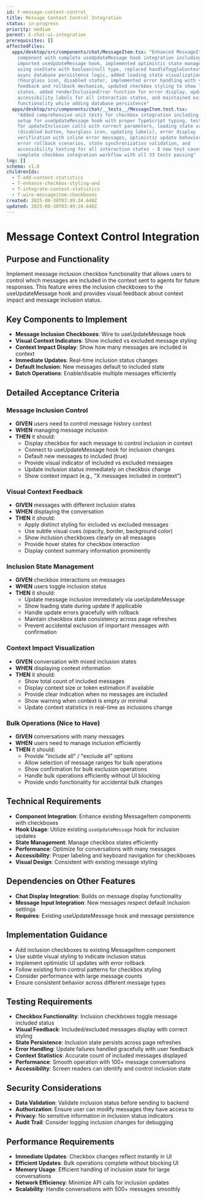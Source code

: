 ```yaml
---
id: F-message-context-control
title: Message Context Control Integration
status: in-progress
priority: medium
parent: E-chat-ui-integration
prerequisites: []
affectedFiles:
  apps/desktop/src/components/chat/MessageItem.tsx: "Enhanced MessageItem
    component with complete useUpdateMessage hook integration including:
    imported useUpdateMessage hook, implemented optimistic state management
    using useState with boolean|null type, replaced handleToggleContext with
    async database persistence logic, added loading state visualization
    (hourglass icon, disabled state), implemented error handling with visual
    feedback and rollback mechanism, updated checkbox styling to show loading
    states, added renderInclusionError function for error display, updated
    accessibility labels for all interaction states, and maintained existing
    functionality while adding database persistence"
  apps/desktop/src/components/chat/__tests__/MessageItem.test.tsx:
    "Added comprehensive unit tests for checkbox integration including: mock
    setup for useUpdateMessage hook with proper TypeScript typing, test cases
    for updateInclusion calls with correct parameters, loading state validation
    (disabled button, hourglass icon, updating labels), error display
    verification with inline error messages, optimistic update behavior testing,
    error rollback scenarios, state synchronization validation, and
    accessibility testing for all interaction states - 8 new test cases covering
    complete checkbox integration workflow with all 33 tests passing"
log: []
schema: v1.0
childrenIds:
  - T-add-context-statistics
  - T-enhance-checkbox-styling-and
  - T-integrate-context-statistics
  - T-wire-messageitem-checkboxes
created: 2025-08-30T03:49:24.640Z
updated: 2025-08-30T03:49:24.640Z
---
```


# Message Context Control Integration

## Purpose and Functionality

Implement message inclusion checkbox functionality that allows users to control which messages are included in the context sent to agents for future responses. This feature wires the inclusion checkboxes to the useUpdateMessage hook and provides visual feedback about context impact and message inclusion status.

## Key Components to Implement

- **Message Inclusion Checkboxes**: Wire to useUpdateMessage hook
- **Visual Context Indicators**: Show included vs excluded message styling
- **Context Impact Display**: Show how many messages are included in context
- **Immediate Updates**: Real-time inclusion status changes
- **Default Inclusion**: New messages default to included state
- **Batch Operations**: Enable/disable multiple messages efficiently

## Detailed Acceptance Criteria

### Message Inclusion Control

- **GIVEN** users need to control message history context
- **WHEN** managing message inclusion
- **THEN** it should:
  - Display checkbox for each message to control inclusion in context
  - Connect to useUpdateMessage hook for inclusion changes
  - Default new messages to included (true)
  - Provide visual indicator of included vs excluded messages
  - Update inclusion status immediately on checkbox change
  - Show context impact (e.g., "X messages included in context")

### Visual Context Feedback

- **GIVEN** messages with different inclusion states
- **WHEN** displaying the conversation
- **THEN** it should:
  - Apply distinct styling for included vs excluded messages
  - Use subtle visual cues (opacity, border, background color)
  - Show inclusion checkboxes clearly on all messages
  - Provide hover states for checkbox interaction
  - Display context summary information prominently

### Inclusion State Management

- **GIVEN** checkbox interactions on messages
- **WHEN** users toggle inclusion status
- **THEN** it should:
  - Update message inclusion immediately via useUpdateMessage
  - Show loading state during update if applicable
  - Handle update errors gracefully with rollback
  - Maintain checkbox state consistency across page refreshes
  - Prevent accidental exclusion of important messages with confirmation

### Context Impact Visualization

- **GIVEN** conversation with mixed inclusion states
- **WHEN** displaying context information
- **THEN** it should:
  - Show total count of included messages
  - Display context size or token estimation if available
  - Provide clear indication when no messages are included
  - Show warning when context is empty or minimal
  - Update context statistics in real-time as inclusions change

### Bulk Operations (Nice to Have)

- **GIVEN** conversations with many messages
- **WHEN** users need to manage inclusion efficiently
- **THEN** it should:
  - Provide "include all" / "exclude all" options
  - Allow selection of message ranges for bulk operations
  - Show confirmation for bulk exclusion operations
  - Handle bulk operations efficiently without UI blocking
  - Provide undo functionality for accidental bulk changes

## Technical Requirements

- **Component Integration**: Enhance existing MessageItem components with checkboxes
- **Hook Usage**: Utilize existing `useUpdateMessage` hook for inclusion updates
- **State Management**: Manage checkbox states efficiently
- **Performance**: Optimize for conversations with many messages
- **Accessibility**: Proper labeling and keyboard navigation for checkboxes
- **Visual Design**: Consistent with existing message styling

## Dependencies on Other Features

- **Chat Display Integration**: Builds on message display functionality
- **Message Input Integration**: New messages respect default inclusion settings
- **Requires**: Existing useUpdateMessage hook and message persistence

## Implementation Guidance

- Add inclusion checkboxes to existing MessageItem component
- Use subtle visual styling to indicate inclusion status
- Implement optimistic UI updates with error rollback
- Follow existing form control patterns for checkbox styling
- Consider performance with large message counts
- Ensure consistent behavior across different message types

## Testing Requirements

- **Checkbox Functionality**: Inclusion checkboxes toggle message included status
- **Visual Feedback**: Included/excluded messages display with correct styling
- **State Persistence**: Inclusion state persists across page refreshes
- **Error Handling**: Update failures handled gracefully with user feedback
- **Context Statistics**: Accurate count of included messages displayed
- **Performance**: Smooth operation with 100+ message conversations
- **Accessibility**: Screen readers can identify and control inclusion state

## Security Considerations

- **Data Validation**: Validate inclusion status before sending to backend
- **Authorization**: Ensure user can modify messages they have access to
- **Privacy**: No sensitive information in inclusion status indicators
- **Audit Trail**: Consider logging inclusion changes for debugging

## Performance Requirements

- **Immediate Updates**: Checkbox changes reflect instantly in UI
- **Efficient Updates**: Bulk operations complete without blocking UI
- **Memory Usage**: Efficient handling of inclusion state for large conversations
- **Network Efficiency**: Minimize API calls for inclusion updates
- **Scalability**: Handle conversations with 500+ messages smoothly
